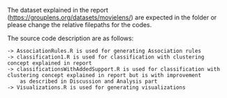 
The dataset explained in the report (https://grouplens.org/datasets/movielens/) are expected in the folder or please change the relative
filepaths for the codes.

The source code description are as follows:

	-> AssociationRules.R is used for generating Association rules
	-> classification1.R is used for classification with clustering concept explained in report
	-> classificationsWithAddedSupport.R is used for classification with clustering concept explained in report but is with improvement 
		as described in Discussion and Analysis part
	-> Visualizations.R is used for generating visualizations

